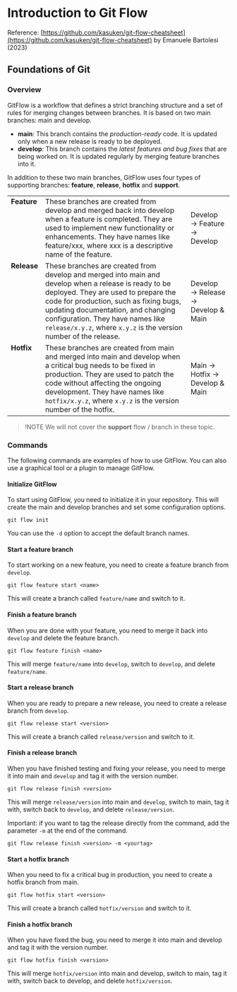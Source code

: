 # Introduction to Git Flow

Reference: [https://github.com/kasuken/git-flow-cheatsheet](https://github.com/kasuken/git-flow-cheatsheet) by Emanuele Bartolesi (2023)

## Foundations of Git
### Overview
GitFlow is a workflow that defines a strict branching structure and a set of rules for merging changes between branches. It is based on two main branches: main and develop.

- **main**: This branch contains the _production-ready_ code. It is updated only when a new release is ready to be deployed.
- **develop**: This branch contains the _latest features and bug fixes_ that are being worked on. It is updated regularly by merging feature branches into it.

In addition to these two main branches, GitFlow uses four types of supporting branches: **feature**, **release**, **hotfix** and **support**.

<table>
  <tr>
    <td valign="top"><strong>Feature</strong></td>
    <td>These branches are created from develop and merged back into develop when a feature is completed. They are used to implement new functionality or enhancements. They have names like feature/xxx, where xxx is a descriptive name of the feature.</td>
    <td>Develop → Feature → Develop</td>
  </tr>
  <tr>
    <td valign="top"><strong>Release</strong></td>
    <td>These branches are created from develop and merged into main and develop when a release is ready to be deployed. They are used to prepare the code for production, such as fixing bugs, updating documentation, and changing configuration. They have names like <code>release/x.y.z</code>, where <code>x.y.z</code> is the version number of the release.</td>
    <td>Develop → Release → Develop & Main</td>
  </tr>
  <tr>
    <td valign="top"><strong>Hotfix</strong></td>
    <td>These branches are created from main and merged into main and develop when a critical bug needs to be fixed in production. They are used to patch the code without affecting the ongoing development. They have names like <code>hotfix/x.y.z</code>, where <code>x.y.z</code> is the version number of the hotfix.</td>
    <td>Main → Hotfix → Develop & Main</td>
  </tr>
</table>

> !NOTE
> We will not cover the **support** flow / branch in these topic.


### Commands
The following commands are examples of how to use GitFlow. You can also use a graphical tool or a plugin to manage GitFlow.

#### Initialize GitFlow
To start using GitFlow, you need to initialize it in your repository. This will create the main and develop branches and set some configuration options.

```
git flow init
```
You can use the `-d` option to accept the default branch names.

#### Start a feature branch
To start working on a new feature, you need to create a feature branch from `develop`.
```
git flow feature start <name>
```
This will create a branch called `feature/name` and switch to it.

#### Finish a feature branch
When you are done with your feature, you need to merge it back into `develop` and delete the feature branch.
```
git flow feature finish <name>
```
This will merge `feature/name` into `develop`, switch to `develop`, and delete `feature/name`.

#### Start a release branch
When you are ready to prepare a new release, you need to create a release branch from ``develop``.
```
git flow release start <version>
```
This will create a branch called `release/version` and switch to it.

#### Finish a release branch
When you have finished testing and fixing your release, you need to merge it into main and `develop` and tag it with the version number.
```
git flow release finish <version>
```
This will merge `release/version` into main and `develop`, switch to main, tag it with, switch back to `develop`, and delete ``release/version``.

Important: if you want to tag the release directly from the command, add the parameter `-m` at the end of the command.

```
git flow release finish <version> -m <yourtag>
```

#### Start a hotfix branch
When you need to fix a critical bug in production, you need to create a hotfix branch from main.
```
git flow hotfix start <version>
```
This will create a branch called `hotfix/version` and switch to it.

#### Finish a hotfix branch
When you have fixed the bug, you need to merge it into main and develop and tag it with the version number.
```
git flow hotfix finish <version>
```
This will merge `hotfix/version` into main and develop, switch to main, tag it with, switch back to develop, and delete `hotfix/version`.

